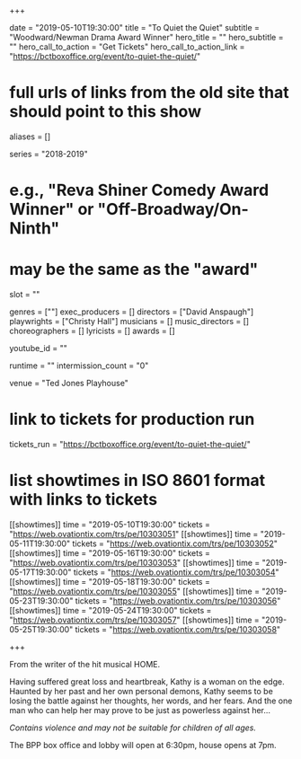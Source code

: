 +++

date = "2019-05-10T19:30:00"
title = "To Quiet the Quiet"
subtitle = "Woodward/Newman Drama Award Winner"
hero_title = ""
hero_subtitle = ""
hero_call_to_action = "Get Tickets"
hero_call_to_action_link = "https://bctboxoffice.org/event/to-quiet-the-quiet/"

# full urls of links from the old site that should point to this show
aliases = []

series = "2018-2019"
# e.g., "Reva Shiner Comedy Award Winner" or "Off-Broadway/On-Ninth"
# may be the same as the "award"
slot = ""

genres = [""]
exec_producers = []
directors = ["David Anspaugh"]
playwrights = ["Christy Hall"]
musicians = []
music_directors = []
choreographers = []
lyricists = []
awards = []

youtube_id = ""

runtime = ""
intermission_count = "0"

venue = "Ted Jones Playhouse"

# link to tickets for production run
tickets_run = "https://bctboxoffice.org/event/to-quiet-the-quiet/"

# list showtimes in ISO 8601 format with links to tickets
[[showtimes]]
    time = "2019-05-10T19:30:00"
    tickets = "https://web.ovationtix.com/trs/pe/10303051"
[[showtimes]]
    time = "2019-05-11T19:30:00"
    tickets = "https://web.ovationtix.com/trs/pe/10303052"
[[showtimes]]
    time = "2019-05-16T19:30:00"
    tickets = "https://web.ovationtix.com/trs/pe/10303053"
[[showtimes]]
    time = "2019-05-17T19:30:00"
    tickets = "https://web.ovationtix.com/trs/pe/10303054"
[[showtimes]]
    time = "2019-05-18T19:30:00"
    tickets = "https://web.ovationtix.com/trs/pe/10303055"
[[showtimes]]
    time = "2019-05-23T19:30:00"
    tickets = "https://web.ovationtix.com/trs/pe/10303056"
[[showtimes]]
    time = "2019-05-24T19:30:00"
    tickets = "https://web.ovationtix.com/trs/pe/10303057"
[[showtimes]]
    time = "2019-05-25T19:30:00"
    tickets = "https://web.ovationtix.com/trs/pe/10303058"

+++

From the writer of the hit musical HOME.

Having suffered great loss and heartbreak, Kathy is a woman on the edge. Haunted by her past and her own personal demons, Kathy seems to be losing the battle against her thoughts, her words, and her fears. And the one man who can help her may prove to be just as powerless against her…

*Contains violence and may not be suitable for children of all ages.*

The BPP box office and lobby will open at 6:30pm, house opens at 7pm.

